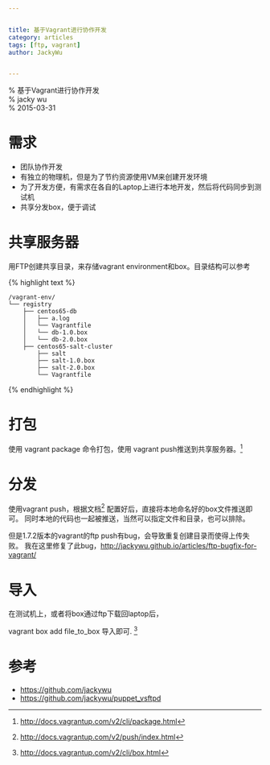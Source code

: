 ```yaml
---


title: 基于Vagrant进行协作开发
category: articles
tags: [ftp, vagrant]
author: JackyWu


---
```


% 基于Vagrant进行协作开发  
% jacky wu  
% 2015-03-31  

# 需求

- 团队协作开发
- 有独立的物理机，但是为了节约资源使用VM来创建开发环境
- 为了开发方便，有需求在各自的Laptop上进行本地开发，然后将代码同步到测试机
- 共享分发box，便于调试

# 共享服务器

用FTP创建共享目录，来存储vagrant environment和box。目录结构可以参考

{% highlight text %}
    
    /vagrant-env/
    └── registry
        ├── centos65-db
        │   ├── a.log
        │   └── Vagrantfile
        │   └── db-1.0.box
        │   └── db-2.0.box
        ├── centos65-salt-cluster
            ├── salt
            ├── salt-1.0.box
            ├── salt-2.0.box
            └── Vagrantfile


{% endhighlight %}

# 打包

使用 vagrant package 命令打包，使用 vagrant push推送到共享服务器。[^1]

[^1]: <http://docs.vagrantup.com/v2/cli/package.html>

# 分发

使用vagrant push，根据文档[^2] 配置好后，直接将本地命名好的box文件推送即可。
同时本地的代码也一起被推送，当然可以指定文件和目录，也可以排除。

[^2]: <http://docs.vagrantup.com/v2/push/index.html>

但是1.7.2版本的vagrant的ftp push有bug，会导致重复创建目录而使得上传失败。
我在这里修复了此bug，<http://jackywu.github.io/articles/ftp-bugfix-for-vagrant/>


# 导入

在测试机上，或者将box通过ftp下载回laptop后，

vagrant box add file_to_box 导入即可. [^3]

[^3]: <http://docs.vagrantup.com/v2/cli/box.html>

# 参考

- https://github.com/jackywu
- https://github.com/jackywu/puppet_vsftpd



